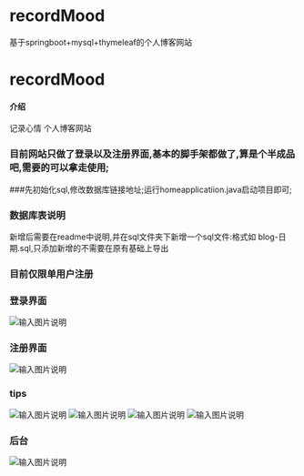 # recordMood
基于springboot+mysql+thymeleaf的个人博客网站
# recordMood

#### 介绍
记录心情   个人博客网站
###  目前网站只做了登录以及注册界面,基本的脚手架都做了,算是个半成品吧,需要的可以拿走使用;
###先初始化sql,修改数据库链接地址;运行homeapplicatiion.java启动项目即可;

###  数据库表说明
新增后需要在readme中说明,并在sql文件夹下新增一个sql文件:格式如 blog-日期.sql,只添加新增的不需要在原有基础上导出
### 目前仅限单用户注册
### 登录界面
![输入图片说明](https://images.gitee.com/uploads/images/2020/0701/093418_78b57738_2175254.png "屏幕截图.png")
### 注册界面
![输入图片说明](https://images.gitee.com/uploads/images/2020/0701/093427_3e7eb1d7_2175254.png "屏幕截图.png")
### tips
![输入图片说明](https://images.gitee.com/uploads/images/2020/0701/093437_78249e4e_2175254.png "屏幕截图.png")
![输入图片说明](https://images.gitee.com/uploads/images/2020/0701/093449_4e771555_2175254.png "屏幕截图.png")
![输入图片说明](https://images.gitee.com/uploads/images/2020/0701/093503_414fdb62_2175254.png "屏幕截图.png")
![输入图片说明](https://images.gitee.com/uploads/images/2020/0701/093515_d3501e4d_2175254.png "屏幕截图.png")
### 后台
![输入图片说明](https://images.gitee.com/uploads/images/2020/0701/093521_b7729727_2175254.png "屏幕截图.png")
